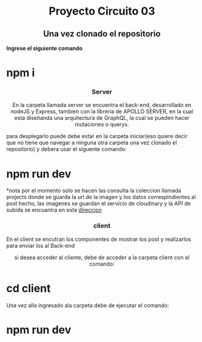 <h1 align="center"> Proyecto Circuito 03 </h1>


<h2 align="center">Una vez clonado el repositorio</h2>


<b align="center">Ingrese el siguiente comando</b>
# npm i

<h3 align="center"> Server </h3>

<p align="center"> En la carpeta llamada server se encuentra el back-end, desarrollado en nodeJS y Express, 
tambien con la libreria de APOLLO SERVER, en la cual esta diseñanda una arquitectura de GraphQL,
la cual se pueden hacer mutaciones o querys.
 </p>

para desplegarlo puede debe estar en la carpeta iniciar(eso quiere decir que no tiene que navegar a ninguna otra carpeta una vez clonado el repositorio) y debera usar el siguente comando:

# npm run dev

<span align="center">*nota por el momento solo se hacen las consulta la coleccion llamada projects donde se guarda la url de la imagen y los datos correspindientes al post hecho, las imagenes se guardan el servicio de cloudinary y la API de subida se encuantra en esta  <a href="https://imagenescircuito.onrender.com">direccion</a></span>


<h3 align="center"> client </h3>

<p> En el client se encutran los componentes de mostrar los post y realizarlos para enviar los al Back-end </a>
<p align="center"> si desea acceder al cliente, debe de acceder a la carpeta client con el comando:</p>

# cd client

Una vez alla ingresado ala carpeta debe de ejecutar el comando:

# npm run dev